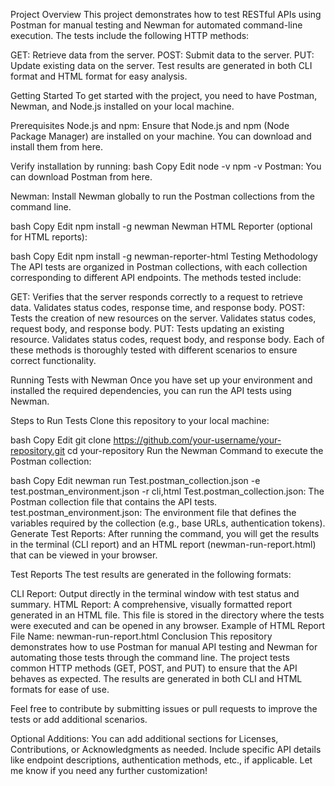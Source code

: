 Project Overview
This project demonstrates how to test RESTful APIs using Postman for manual testing and Newman for automated command-line execution. The tests include the following HTTP methods:

GET: Retrieve data from the server.
POST: Submit data to the server.
PUT: Update existing data on the server.
Test results are generated in both CLI format and HTML format for easy analysis.

Getting Started
To get started with the project, you need to have Postman, Newman, and Node.js installed on your local machine.

Prerequisites
Node.js and npm: Ensure that Node.js and npm (Node Package Manager) are installed on your machine. You can download and install them from here.

Verify installation by running:
bash
Copy
Edit
node -v
npm -v
Postman: You can download Postman from here.

Newman: Install Newman globally to run the Postman collections from the command line.

bash
Copy
Edit
npm install -g newman
Newman HTML Reporter (optional for HTML reports):

bash
Copy
Edit
npm install -g newman-reporter-html
Testing Methodology
The API tests are organized in Postman collections, with each collection corresponding to different API endpoints. The methods tested include:

GET: Verifies that the server responds correctly to a request to retrieve data. Validates status codes, response time, and response body.
POST: Tests the creation of new resources on the server. Validates status codes, request body, and response body.
PUT: Tests updating an existing resource. Validates status codes, request body, and response body.
Each of these methods is thoroughly tested with different scenarios to ensure correct functionality.

Running Tests with Newman
Once you have set up your environment and installed the required dependencies, you can run the API tests using Newman.

Steps to Run Tests
Clone this repository to your local machine:

bash
Copy
Edit
git clone https://github.com/your-username/your-repository.git
cd your-repository
Run the Newman Command to execute the Postman collection:

bash
Copy
Edit
newman run Test.postman_collection.json -e test.postman_environment.json -r cli,html
Test.postman_collection.json: The Postman collection file that contains the API tests.
test.postman_environment.json: The environment file that defines the variables required by the collection (e.g., base URLs, authentication tokens).
Generate Test Reports: After running the command, you will get the results in the terminal (CLI report) and an HTML report (newman-run-report.html) that can be viewed in your browser.

Test Reports
The test results are generated in the following formats:

CLI Report: Output directly in the terminal window with test status and summary.
HTML Report: A comprehensive, visually formatted report generated in an HTML file. This file is stored in the directory where the tests were executed and can be opened in any browser.
Example of HTML Report File Name:
newman-run-report.html
Conclusion
This repository demonstrates how to use Postman for manual API testing and Newman for automating those tests through the command line. The project tests common HTTP methods (GET, POST, and PUT) to ensure that the API behaves as expected. The results are generated in both CLI and HTML formats for ease of use.

Feel free to contribute by submitting issues or pull requests to improve the tests or add additional scenarios.

Optional Additions:
You can add additional sections for Licenses, Contributions, or Acknowledgments as needed.
Include specific API details like endpoint descriptions, authentication methods, etc., if applicable.
Let me know if you need any further customization!
